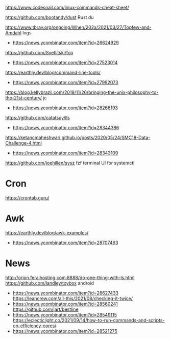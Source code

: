 https://www.codesnail.com/linux-commands-cheat-sheet/

https://github.com/bootandy/dust Rust du

https://www.tbray.org/ongoing/When/202x/2021/03/27/Topfew-and-Amdahl logs
* https://news.ycombinator.com/item?id=26624929

https://github.com/Svetlitski/fcp
* https://news.ycombinator.com/item?id=27523014

https://earthly.dev/blog/command-line-tools/
* https://news.ycombinator.com/item?id=27992073

https://blog.kellybrazil.com/2019/11/26/bringing-the-unix-philosophy-to-the-21st-century/ jc
* https://news.ycombinator.com/item?id=28266193

https://github.com/catatsuy/lls
* https://news.ycombinator.com/item?id=28344386

https://ketancmaheshwari.github.io/posts/2020/05/24/SMC18-Data-Challenge-4.html
* https://news.ycombinator.com/item?id=28343109

https://github.com/joehillen/sysz fzf terminal UI for systemctl

# Cron
https://crontab.guru/

# Awk
https://earthly.dev/blog/awk-examples/
* https://news.ycombinator.com/item?id=28707463

# News
http://orion.feralhosting.com:8888/do-one-thing-with-ls.html
https://github.com/landley/toybox android
* https://news.ycombinator.com/item?id=28627433
https://leancrew.com/all-this/2021/08/checking-it-twice/
* https://news.ycombinator.com/item?id=28560241
https://github.com/jart/bestline
* https://news.ycombinator.com/item?id=28549115
https://eclecticlight.co/2021/09/14/how-to-run-commands-and-scripts-on-efficiency-cores/
* https://news.ycombinator.com/item?id=28521275